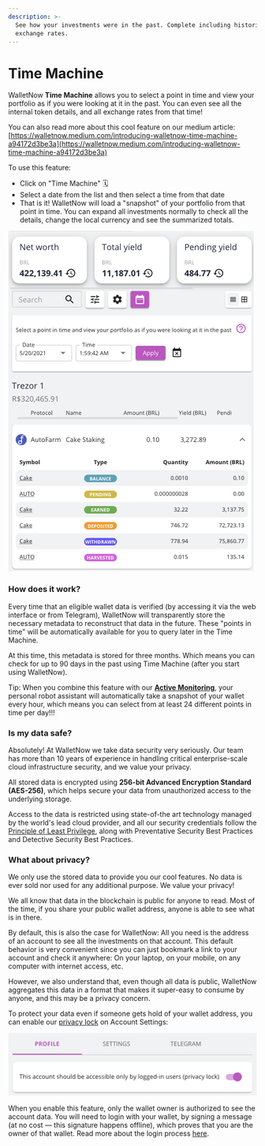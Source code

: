 ```yaml
---
description: >-
  See how your investments were in the past. Complete including historical
  exchange rates.
---
```


# Time Machine

WalletNow **Time Machine** allows you to select a point in time and view your portfolio as if you were looking at it in the past. You can even see all the internal token details, and all exchange rates from that time!

You can also read more about this cool feature on our medium article: [https://walletnow.medium.com/introducing-walletnow-time-machine-a94172d3be3a](https://walletnow.medium.com/introducing-walletnow-time-machine-a94172d3be3a)

To use this feature:

* Click on "Time Machine" 🗓
* Select a date from the list and then select a time from that date
* That is it! WalletNow will load a "snapshot" of your portfolio from that point in time. You can expand all investments normally to check all the details, change the local currency and see the summarized totals.

![](../.gitbook/assets/image%20%2847%29.png)

### How does it work? <a id="1f34"></a>

Every time that an eligible wallet data is verified \(by accessing it via the web interface or from Telegram\), WalletNow will transparently store the necessary metadata to reconstruct that data in the future. These "points in time" will be automatically available for you to query later in the Time Machine.

At this time, this metadata is stored for three months. Which means you can check for up to 90 days in the past using Time Machine \(after you start using WalletNow\).

Tip: When you combine this feature with our [**Active Monitoring**](active-monitoring.md), your personal robot assistant will automatically take a snapshot of your wallet every hour, which means you can select from at least 24 different points in time per day!!!

### Is my data safe? <a id="2c6f"></a>

Absolutely! At WalletNow we take data security very seriously. Our team has more than 10 years of experience in handling critical enterprise-scale cloud infrastructure security, and we value your privacy.

All stored data is encrypted using **256-bit Advanced Encryption Standard \(AES-256\)**, which helps secure your data from unauthorized access to the underlying storage.

Access to the data is restricted using state-of-the art technology managed by the world's lead cloud provider, and all our security credentials follow the [Principle of Least Privilege](https://en.wikipedia.org/wiki/Principle_of_least_privilege), along with Preventative Security Best Practices and Detective Security Best Practices.

### What about privacy? <a id="8ca0"></a>

We only use the stored data to provide you our cool features. No data is ever sold nor used for any additional purpose. We value your privacy!

We all know that data in the blockchain is public for anyone to read. Most of the time, if you share your public wallet address, anyone is able to see what is in there.

By default, this is also the case for WalletNow: All you need is the address of an account to see all the investments on that account. This default behavior is very convenient since you can just bookmark a link to your account and check it anywhere: On your laptop, on your mobile, on any computer with internet access, etc.

However, we also understand that, even though all data is public, WalletNow aggregates this data in a format that makes it super-easy to consume by anyone, and this may be a privacy concern.

To protect your data even if someone gets hold of your wallet address, you can enable our [privacy lock](privacy-lock.md) on Account Settings:

![](../.gitbook/assets/image%20%2842%29.png)

When you enable this feature, only the wallet owner is authorized to see the account data. You will need to login with your wallet, by signing a message \(at no cost — this signature happens offline\), which proves that you are the owner of that wallet. Read more about the login process [here](login.md).

